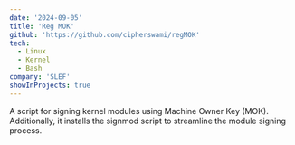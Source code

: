 ```yaml
---
date: '2024-09-05'
title: 'Reg MOK'
github: 'https://github.com/cipherswami/regMOK'
tech:
  - Linux
  - Kernel
  - Bash
company: 'SLEF'
showInProjects: true
---
```


A script for signing kernel modules using Machine Owner Key (MOK). Additionally, it installs the signmod script to streamline the module signing process.
